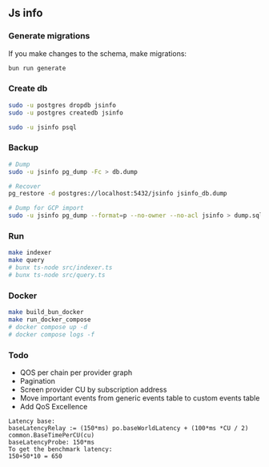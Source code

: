 ## Js info

### Generate migrations
If you make changes to the schema, make migrations:
```bash
bun run generate
```

### Create db
```bash
sudo -u postgres dropdb jsinfo
sudo -u postgres createdb jsinfo

sudo -u jsinfo psql
```

### Backup
```bash
# Dump
sudo -u jsinfo pg_dump -Fc > db.dump

# Recover
pg_restore -d postgres://localhost:5432/jsinfo jsinfo_db.dump 

# Dump for GCP import
sudo -u jsinfo pg_dump --format=p --no-owner --no-acl jsinfo > dump.sql
```

### Run
``` bash
make indexer
make query
# bunx ts-node src/indexer.ts
# bunx ts-node src/query.ts 
```

### Docker
```bash
make build_bun_docker
make run_docker_compose
# docker compose up -d
# docker compose logs -f
```

### Todo
* QOS per chain per provider graph
* Pagination
* Screen provider CU by subscription address
* Move important events from generic events table to custom events table
* Add QoS Excellence
```
Latency base:
baseLatencyRelay := (150*ms) po.baseWorldLatency + (100*ms *CU / 2) common.BaseTimePerCU(cu)
baseLatencyProbe: 150*ms
To get the benchmark latency:
150+50*10 = 650
```
